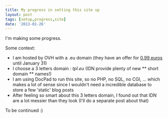 ```yaml
---
title: My progress in setting this site up
layout: post
tags: [setup,progress,site]
date: '2013-01-26'
---
```


I'm making some progress.

Some context:

- I am hosted by OVH with a .eu domain (they have an offer for [0.99 euros](http://www.ovh.com/fr/domaines/doteu.xml) until January 31)
- I choose a 3 letters domain : _tpî.eu_ (IDN provide plenty of new ** short domain ** names!)
- I am using DocPad to run this site, so no PHP, no SQL, no CGI, ... which makes a lot of sense since I wouldn't need a incredible database to store a few 'static' blog posts
- After feeling so smart about this 3 letters domain, I found out that IDN are a lot messier than they look (I'll do a separate post about that)

To be continued :)